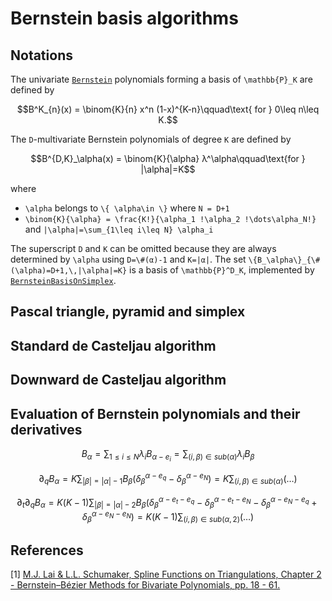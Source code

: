 
# Bernstein basis algorithms

## Notations

The univariate [`Bernstein`](@ref) polynomials forming a basis of ``\mathbb{P}_K``
are defined by
```math
B^K_{n}(x) = \binom{K}{n} x^n (1-x)^{K-n}\qquad\text{ for } 0\leq n\leq K.
```

The ``D``-multivariate Bernstein polynomials of degree ``K`` are defined by
```math
B^{D,K}_\alpha(x) = \binom{K}{\alpha} λ^\alpha\qquad\text{for } |\alpha|=K
```
where
- ``\alpha`` belongs to ``\{ \alpha\in \}`` where ``N = D+1``
- ``\binom{K}{\alpha} = \frac{K!}{\alpha_1 !\alpha_2 !\dots\alpha_N!}`` and ``|\alpha|=\sum_{1\leq i\leq N} \alpha_i``

The superscript ``D`` and ``K`` can be omitted because they are always
determined by ``\alpha`` using ``D=\#(α)-1`` and ``K=|α|``.
The set ``\{B_\alpha\}_{\#(\alpha)=D+1,\,|\alpha|=K}`` is a basis of
``\mathbb{P}^D_K``, implemented by [`BernsteinBasisOnSimplex`](@ref).

## Pascal triangle, pyramid and simplex



## Standard de Casteljau algorithm


## Downward de Casteljau algorithm


## Evaluation of Bernstein polynomials and their derivatives

```math
B_\alpha = \sum_{1\leq i\leq N} λ_i B_{α-e_i} = \sum_{(i,β)\in sub(α)} λ_i B_β
```

```math
\partial_q B_\alpha = K\sum_{|\beta|=|\alpha|-1} B_\beta (
    \delta_{\beta}^{\alpha-e_q}
   -\delta_{\beta}^{\alpha-e_N}
) = K\sum_{(i,β)\in sub(α)}  ( \dots )
```

```math
\partial_t\partial_q B_\alpha = K(K-1)\sum_{|\beta|=|\alpha|-2} B_\beta (
    \delta_{\beta}^{\alpha-e_t-e_q}
   -\delta_{\beta}^{\alpha-e_t-e_N}
   -\delta_{\beta}^{\alpha-e_N-e_q}
   +\delta_{\beta}^{\alpha-e_N-e_N}
) = K(K-1)\sum_{(i,β)\in sub(α,2)}  ( \dots )
```

```math
```

## References

[1] [M.J. Lai & L.L. Schumaker, Spline Functions on Triangulations, Chapter 2 - Bernstein–Bézier Methods for Bivariate Polynomials, pp. 18 - 61.](https://doi.org/10.1017/CBO9780511721588.003)
